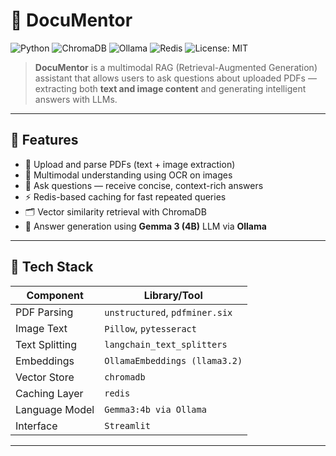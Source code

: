 # 🤖 DocuMentor

![Python](https://img.shields.io/badge/Python-3.11-blue)
![ChromaDB](https://img.shields.io/badge/VectorDB-ChromaDB-purple)
![Ollama](https://img.shields.io/badge/LLM-Gemma3%3A4b-orange)
![Redis](https://img.shields.io/badge/Cache-Redis-red)
![License: MIT](https://img.shields.io/badge/License-MIT-green)

> **DocuMentor** is a multimodal RAG (Retrieval-Augmented Generation) assistant that allows users to ask questions about uploaded PDFs — extracting both **text and image content** and generating intelligent answers with LLMs.

---

## 📌 Features

- 📄 Upload and parse PDFs (text + image extraction)
- 🧠 Multimodal understanding using OCR on images
- 💬 Ask questions — receive concise, context-rich answers
- ⚡ Redis-based caching for fast repeated queries
- 🗂️ Vector similarity retrieval with ChromaDB
- 🧠 Answer generation using **Gemma 3 (4B)** LLM via **Ollama**

---

## 🧱 Tech Stack

| Component         | Library/Tool                          |
|------------------|----------------------------------------|
| PDF Parsing       | `unstructured`, `pdfminer.six`         |
| Image Text        | `Pillow`, `pytesseract`                |
| Text Splitting    | `langchain_text_splitters`             |
| Embeddings        | `OllamaEmbeddings (llama3.2)`          |
| Vector Store      | `chromadb`                             |
| Caching Layer     | `redis`                                |
| Language Model    | `Gemma3:4b via Ollama`                 |
| Interface         | `Streamlit`                            |

---
